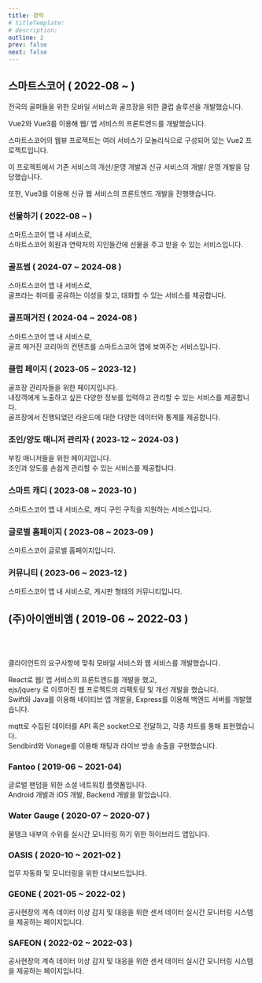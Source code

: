 ```yaml
---
title: 경력
# titleTemplate:
# description:
outline: 2
prev: false
next: false
---
```


## 스마트스코어 <span class="text-sm"> ( 2022-08 ~ ) </span>

<Badge type='tip' text='Vue2'/>
<Badge type='tip' text='Vue3' />
<Badge type='info' text='Vuex' />
<Badge type='info' text='Pinia' />
<Badge type='tip' text='Highcharts' />
<Badge type='tip' text='Sendbird' />
<Badge type='tip' text='Git' />
<Badge type='info' text='GitLab'/>
<Badge type='info' text='Jira' />
<Badge type='info' text='Zeplin' />

전국의 골퍼들을 위한 모바일 서비스와 골프장을 위한 클럽 솔루션을 개발했습니다.

Vue2와 Vue3를 이용해 웹/ 앱 서비스의 프론트엔드를 개발했습니다.

스마트스코어의 웹뷰 프로젝트는 여러 서비스가 모놀리식으로 구성되어 있는 Vue2 프로젝트입니다.

이 프로젝트에서 기존 서비스의 개선/운영 개발과 신규 서비스의 개발/ 운영 개발을 담당했습니다.

또한, Vue3를 이용해 신규 웹 서비스의 프론트엔드 개발을 진행햇습니다.

### 선물하기 <span class="text-sm"> ( 2022-08 ~ ) </span>

<div class="mt-8">
  <Badge type='info' text='Vue2'/>
  <Badge type='info' text='Vuex'/>
</div>

스마트스코어 앱 내 서비스로, <br>
스마트스코어 회원과 연락처의 지인들간에 선물을 주고 받을 수 있는 서비스입니다.

### 골프썸 <span class="text-sm"> ( 2024-07 ~ 2024-08 ) </span>

<div class="mt-8">
  <Badge type='info' text='Vue2'/>
  <Badge type='info' text='Vuex'/>
  <Badge type='info' text='Sendbird'/>
</div>

스마트스코어 앱 내 서비스로, <br>
골프라는 취미를 공유하는 이성을 찾고, 대화할 수 있는 서비스를 제공합니다.

### 골프매거진 <span class="text-sm"> ( 2024-04 ~ 2024-08 ) </span>

<div class="mt-8">
  <Badge type='info' text='Vue2'/>
  <Badge type='info' text='Vuex'/>
</div>

스마트스코어 앱 내 서비스로, <br>
골프 매거진 코리아의 컨텐츠를 스마트스코어 앱에 보여주는 서비스입니다.

### 클럽 페이지 <span class="text-sm"> ( 2023-05 ~ 2023-12 ) </span>

<div class="mt-8">
  <Badge type='info' text='Vue3'/>
  <Badge type='info' text='VueUse'/>
  <Badge type='info' text='Pinia'/>
  <Badge type='info' text='Highcharts'/>
</div>

골프장 관리자들을 위한 페이지입니다. <br>
내장객에게 노출하고 싶은 다양한 정보를 입력하고 관리할 수 있는 서비스를 제공합니다. <br>
골프장에서 진행되었던 라운드에 대한 다양한 데이터와 통계를 제공합니다.

### 조인/양도 매니저 관리자 <span class="text-sm"> ( 2023-12 ~ 2024-03 ) </span>

<div class="mt-8">
  <Badge type='info' text='Vue3'/>
  <Badge type='info' text='VueUse'/>
  <Badge type='info' text='Pinia'/>
</div>

부킹 매니저들을 위한 페이지입니다. <br>
조인과 양도를 손쉽게 관리할 수 있는 서비스를 제공합니다.

### 스마트 캐디 <span class="text-sm"> ( 2023-08 ~ 2023-10 ) </span>

<div class="mt-8">
  <Badge type='info' text='Vue2'/>
  <Badge type='info' text='Vuex'/>
</div>

스마트스코어 앱 내 서비스로, 캐디 구인 구직을 지원하는 서비스입니다.

### 글로벌 홈페이지 <span class="text-sm"> ( 2023-08 ~ 2023-09 ) </span>

<div class="mt-8">
  <Badge type='info' text='Vue3'/>
  <Badge type='info' text='VueUse'/>
  <Badge type='info' text='Pinia'/>
  <Badge type='info' text='i18n'/>
</div>

스마트스코어 글로벌 홈페이지입니다.

### 커뮤니티 <span class="text-sm"> ( 2023-06 ~ 2023-12 ) </span>

<div class="mt-8">
  <Badge type='info' text='Vue2'/>
  <Badge type='info' text='Vuex'/>
</div>

스마트스코어 앱 내 서비스로, 게시판 형태의 커뮤니티입니다.

## (주)아이앤비앰 <span class="text-sm"> ( 2019-06 ~ 2022-03 ) </span>

<Badge type='tip' text='React' />
<Badge type='info' text='ejs' />
<Badge type='info' text='jquery' /> 
<Badge type='tip' text='amCharts4' /> 
<Badge type='tip' text='ApexCharts' /> 
<Badge type='tip' text='FusionCharts' /> 
<br/>
<Badge type='info' text='Express' />
<Badge type='info' text='mongodb' />
<Badge type='info' text='mqtt' />
<Badge type='info' text='gcp' />
<Badge type='info' text='firebase' />
<Badge type='tip' text='Sendbird' />
<Badge type='tip' text='Git' />
<Badge type='info' text='GitHub' />
<Badge type='info' text='Asana' />
<Badge type='info' text='Zeplin' />
<br/>
<Badge type='tip' text='Swift' />
<Badge type='tip' text='Java (Android)' />

클라이언트의 요구사항에 맞춰 모바일 서비스와 웹 서비스를 개발했습니다.

React로 웹/ 앱 서비스의 프론트엔드를 개발을 했고,<br>
ejs/jquery 로 이루어진 웹 프로젝트의 리팩토링 및 개선 개발을 했습니다.<br>
Swift와 Java를 이용해 네이티브 앱 개발을, Express를 이용해 백엔드 서버를 개발했습니다.

mqtt로 수집된 데이터를 API 혹은 socket으로 전달하고, 각종 차트를 통해 표현했습니다.<br>
Sendbird와 Vonage를 이용해 채팅과 라이브 방송 송출을 구현했습니다.

### Fantoo <span class="text-sm"> ( 2019-06 ~ 2021-04) </span>

<div class="mt-8">
  <Badge type='info' text='Swift' />
  <Badge type='info' text='Java (Android)' />
  <Badge type='info' text='React' />
  <Badge type='info' text='MobX' />
  <Badge type='info' text='Sendbird' />
  <Badge type='info' text='Express' />
  <Badge type='info' text='MongoDB' />
</div>

글로벌 팬덤을 위한 소셜 네트워킹 플랫폼입니다. <br>
Android 개발과 iOS 개발, Backend 개발을 맡았습니다.

### Water Gauge <span class="text-sm"> ( 2020-07 ~ 2020-07 ) </span>

<div class="mt-8">
  <Badge type='info' text='Swift' />
  <Badge type='info' text='Java (Android)' />
  <Badge type='info' text='React' />
  <Badge type='info' text='Express' />
  <Badge type='info' text='MongoDB' />
  <Badge type='info' text='ApexChart' />
  <Badge type='info' text='FusionChart' />
  <Badge type='info' text='socket.io' />
</div>

물탱크 내부의 수위를 실시간 모니터링 하기 위한 하이브리드 앱입니다.

### OASIS <span class="text-sm"> ( 2020-10 ~ 2021-02 ) </span>

<div class="mt-8">
  <Badge type='info' text='React' />
  <Badge type='info' text='Context API' />
  <Badge type='info' text='Express' />
  <Badge type='info' text='ApexChart' />
</div>

업무 자동화 및 모니터링을 위한 대시보드입니다.

### GEONE <span class="text-sm"> ( 2021-05 ~ 2022-02 ) </span>

<div class="mt-8">
  <Badge type='info' text='ejs' />
  <Badge type='info' text='jquery' />
  <Badge type='info' text='Express' />
  <Badge type='info' text='firebase' />
  <Badge type='info' text='amCharts4' />
  <Badge type='info' text='mqtt' />
  <Badge type='info' text='gcp iot core' />
</div>

공사현장의 계측 데이터 이상 감지 및 대응을 위한 센서 데이터 실시간 모니터링 시스템을 제공하는 페이지입니다.

### SAFEON <span class="text-sm"> ( 2022-02 ~ 2022-03 ) </span>

<div class="mt-8">
  <Badge type='info' text='ejs' />
  <Badge type='info' text='jquery' />
  <Badge type='info' text='firebase' />
  <Badge type='info' text='amCharts4' />
  <Badge type='info' text='mqtt' />
  <Badge type='info' text='kakao map' />
</div>

공사현장의 계측 데이터 이상 감지 및 대응을 위한 센서 데이터 실시간 모니터링 시스템을 제공하는 페이지입니다.

<!--
안드로이드, ios 앱의 채팅 구현 (샌드버드)
웹뷰 구현

각종 대시보드 화면 구현과
대시보드 화면에 필요한 차트 구현 (amcharts4, apex chart, fusion chart)
-->
